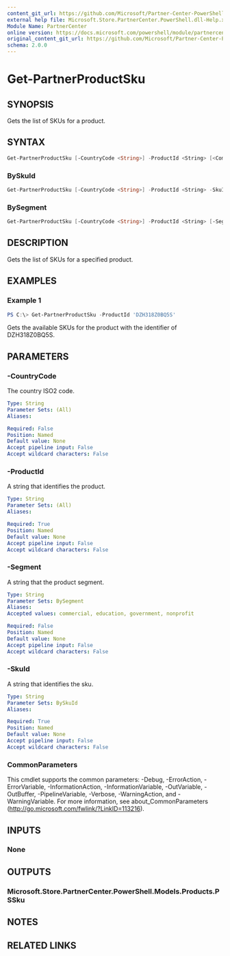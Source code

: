 ```yaml
---
content_git_url: https://github.com/Microsoft/Partner-Center-PowerShell/blob/master/docs/help/Get-PartnerProductSku.md
external help file: Microsoft.Store.PartnerCenter.PowerShell.dll-Help.xml
Module Name: PartnerCenter
online version: https://docs.microsoft.com/powershell/module/partnercenter/Get-PartnerProductSku
original_content_git_url: https://github.com/Microsoft/Partner-Center-PowerShell/blob/master/docs/help/Get-PartnerProductSku.md
schema: 2.0.0
---
```


# Get-PartnerProductSku

## SYNOPSIS
Gets the list of SKUs for a product.

## SYNTAX

```powershell
Get-PartnerProductSku [-CountryCode <String>] -ProductId <String> [<CommonParameters>]
```

### BySkuId
```powershell
Get-PartnerProductSku [-CountryCode <String>] -ProductId <String> -SkuId <String> [<CommonParameters>]
```

### BySegment
```powershell
Get-PartnerProductSku [-CountryCode <String>] -ProductId <String> [-Segment <String>] [<CommonParameters>]
```

## DESCRIPTION
Gets the list of SKUs for a specified product.

## EXAMPLES

### Example 1
```powershell
PS C:\> Get-PartnerProductSku -ProductId 'DZH318Z0BQ5S'
```

Gets the available SKUs for the product with the identifier of DZH318Z0BQ5S.

## PARAMETERS

### -CountryCode
The country ISO2 code.

```yaml
Type: String
Parameter Sets: (All)
Aliases:

Required: False
Position: Named
Default value: None
Accept pipeline input: False
Accept wildcard characters: False
```

### -ProductId
A string that identifies the product.

```yaml
Type: String
Parameter Sets: (All)
Aliases:

Required: True
Position: Named
Default value: None
Accept pipeline input: False
Accept wildcard characters: False
```

### -Segment
A string that the product segment.

```yaml
Type: String
Parameter Sets: BySegment
Aliases:
Accepted values: commercial, education, government, nonprofit

Required: False
Position: Named
Default value: None
Accept pipeline input: False
Accept wildcard characters: False
```

### -SkuId
A string that identifies the sku.

```yaml
Type: String
Parameter Sets: BySkuId
Aliases:

Required: True
Position: Named
Default value: None
Accept pipeline input: False
Accept wildcard characters: False
```

### CommonParameters
This cmdlet supports the common parameters: -Debug, -ErrorAction, -ErrorVariable, -InformationAction, -InformationVariable, -OutVariable, -OutBuffer, -PipelineVariable, -Verbose, -WarningAction, and -WarningVariable. For more information, see about_CommonParameters (http://go.microsoft.com/fwlink/?LinkID=113216).

## INPUTS

### None

## OUTPUTS

### Microsoft.Store.PartnerCenter.PowerShell.Models.Products.PSSku

## NOTES

## RELATED LINKS
